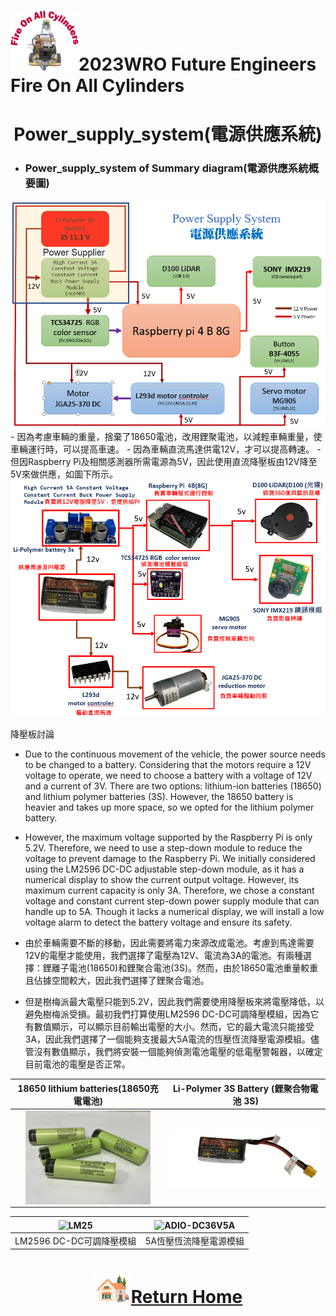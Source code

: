 ![LOGO](../../other/img/logo.png)2023WRO Future Engineers Fire On All Cylinders  
====
# <div align="center">Power_supply_system(電源供應系統)</div> 
- ###  Power_supply_system of Summary diagram(電源供應系統概要圖) 
<div align="center"><img src="./img/Power_supply_system.png" width="600"></div>
- 因為考慮車輛的重量，捨棄了18650電池，改用鋰聚電池，以減輕車輛重量，使車輛運行時，可以提高車速。
- 因為車輛直流馬達供電12V，才可以提高轉速。
- 但因Raspberry Pi及相關感測器所需電源為5V，因此使用直流降壓板由12V降至5V來做供應，如圖下所示。
<div align="center"><img src="./img/Power_supply_system of Summary diagram1.png" width="600"></div>

降壓板討論



- Due to the continuous movement of the vehicle, the power source needs to be changed to a battery. Considering that the motors require a 12V voltage to operate, we need to choose a battery with a voltage of 12V and a current of 3V. There are two options: lithium-ion batteries (18650) and lithium polymer batteries (3S). However, the 18650 battery is heavier and takes up more space, so we opted for the lithium polymer battery.
- However, the maximum voltage supported by the Raspberry Pi is only 5.2V. Therefore, we need to use a step-down module to reduce the voltage to prevent damage to the Raspberry Pi. We initially considered using the LM2596 DC-DC adjustable step-down module, as it has a numerical display to show the current output voltage. However, its maximum current capacity is only 3A. Therefore, we chose a constant voltage and constant current step-down power supply module that can handle up to 5A. Though it lacks a numerical display, we will install a low voltage alarm to detect the battery voltage and ensure its safety.

- 由於車輛需要不斷的移動，因此需要將電力來源改成電池。考慮到馬達需要12V的電壓才能使用，我們選擇了電壓為12V、電流為3A的電池。有兩種選擇：鋰離子電池(18650)和鋰聚合電池(3S)。然而，由於18650電池重量較重且佔據空間較大，因此我們選擇了鋰聚合電池。
- 但是樹梅派最大電壓只能到5.2V，因此我們需要使用降壓板來將電壓降低，以避免樹梅派受損。最初我們打算使用LM2596 DC-DC可調降壓模組，因為它有數值顯示，可以顯示目前輸出電壓的大小。然而，它的最大電流只能接受3A，因此我們選擇了一個能夠支援最大5A電流的恆壓恆流降壓電源模組。儘管沒有數值顯示，我們將安裝一個能夠偵測電池電壓的低電壓警報器，以確定目前電池的電壓是否正常。


| 18650 lithium batteries(18650充電電池) | Li-Polymer 3S Battery (鋰聚合物電池 3S) |
| :---: | :---: |
| <img src="./img/18650.jpeg" width = "200" height = "" alt="18650" align=center /> | <img src="./img/lipo_battery.png" width = "300" height = "" alt="lipo_battery" align=center /> |



| <img src="./img/4/LM25.jpeg" width = "250" height = "" alt="LM25" align=center /> | <img src="./img/4/ADIO-DC36V5A.png" width = "300" height = "" alt="ADIO-DC36V5A" align=center /> |
| :---: | :---: |
| LM2596 DC-DC可調降壓模組 | 5A恆壓恆流降壓電源模組 |

# <div align="center">![HOME](../../other/img/Home.png)[Return Home](../../)</div>  

